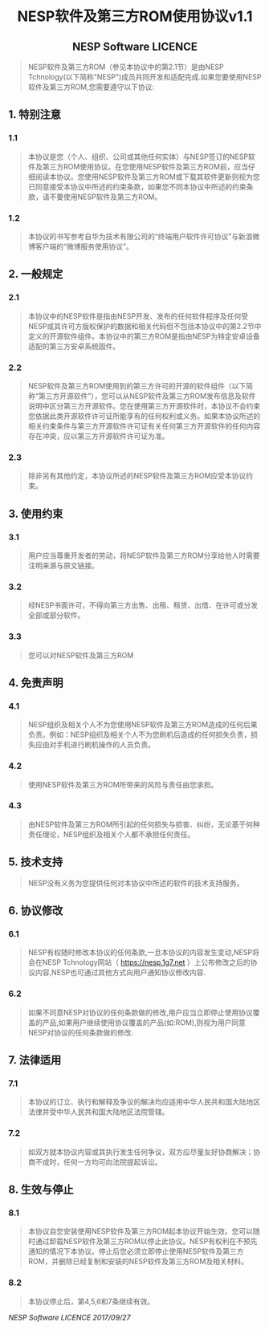 # <center> NESP软件及第三方ROM使用协议v1.1</center >
## <center>NESP Software LICENCE</center>

> NESP软件及第三方ROM（参见本协议中的第2.1节）是由NESP Tchnology(以下简称"NESP")成员共同开发和适配完成.如果您要使用NESP软件及第三方ROM,您需要遵守以下协议:

## 1. 特别注意

### 1.1
> 本协议是您（个人、组织、公司或其他任何实体）与NESP签订的NESP软件及第三方ROM使用协议。在您使用NESP软件及第三方ROM前，应当仔细阅读本协议。您使用NESP软件及第三方ROM或下载其软件更新则视为您已同意接受本协议中所述的约束条款，如果您不同本协议中所述的约束条款，请不要使用NESP软件及第三方ROM。

### 1.2 
> 本协议的书写参考自华为技术有限公司的“终端用户软件许可协议”与新浪微博客户端的“微博服务使用协议”。
 
## 2. 一般规定

### 2.1 
> 本协议中的NESP软件是指由NESP开发、发布的任何软件程序及任何受NESP或其许可方版权保护的数据和相关代码但不包括本协议中的第2.2节中定义的开源软件组件。本协议中的第三方ROM是指由NESP为特定安卓设备适配的第三方安卓系统固件。

### 2.2 
> NESP软件及第三方ROM使用到的第三方许可的开源的软件组件（以下简称“第三方开源软件”），您可以从NESP软件及第三方ROM发布信息及软件说明中区分第三方开源软件。您在使用第三方开源软件时，本协议不会约束您依据此类开源软件许可证所能享有的任何权利或义务。如果本协议所述的相关约束条件与第三方开源软件许可证有关任何第三方开源软件的任何内容存在冲突，应以第三方开源软件许可证为准。

### 2.3 
> 除非另有其他约定，本协议所述的NESP软件及第三方ROM应受本协议约束。

## 3. 使用约束

### 3.1 
> 用户应当尊重开发者的劳动，将NESP软件及第三方ROM分享给他人时需要注明来源与原文链接。

### 3.2 
> 经NESP书面许可，不得向第三方出售、出租、租赁、出借、在许可或分发全部或部分软件。

### 3.3 
> 您可以对NESP软件及第三方ROM

## 4. 免责声明

### 4.1 
> NESP组织及相关个人不为您使用NESP软件及第三方ROM造成的任何后果负责。例如：NESP组织及相关个人不为您刷机后造成的任何损失负责，损失应由对手机进行刷机操作的人员负责。

### 4.2 
> 使用NESP软件及第三方ROM所带来的风险与责任由您承担。

### 4.3 
> 由NESP软件及第三方ROM所引起的任何损失与损害、纠纷，无论基于何种责任理论，NESP组织及相关个人都不承担任何责任。

## 5. 技术支持
> NESP没有义务为您提供任何对本协议中所述的软件的技术支持服务。

## 6. 协议修改

### 6.1 
> NESP有权随时修改本协议的任何条款,一旦本协议的内容发生变动,NESP将会在NESP Tchnology网站（ https://nesp.1g7.net ）上公布修改之后的协议内容,NESP也可通过其他方式向用户通知协议修改内容.

### 6.2 
> 如果不同意NESP对协议的任何条款做的修改,用户应当立即停止使用协议覆盖的产品,如果用户继续使用协议覆盖的产品(如:ROM),则视为用户同意NESP对协议的任何条款做的修改.

## 7. 法律适用

### 7.1 
> 本协议的订立、执行和解释及争议的解决均应适用中华人民共和国大陆地区法律并受中华人民共和国大陆地区法院管辖。

### 7.2 
>如双方就本协议内容或其执行发生任何争议，双方应尽量友好协商解决；协商不成时，任何一方均可向法院提起诉讼。
 
## 8. 生效与停止

### 8.1 
> 本协议自您安装使用NESP软件及第三方ROM起本协议开始生效。您可以随时通过卸载NESP软件及第三方ROM以停止此协议。NESP有权利在不预先通知的情况下本协议。停止后您必须立即停止使用NESP软件及第三方ROM，并删除已经复制和安装的NESP软件及第三方ROM及相关材料。

### 8.2 
> 本协议停止后，第4,5,6和7条继续有效。


*NESP Software LICENCE 2017/09/27*
